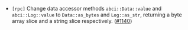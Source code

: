 - `[rpc]` Change data accessor methods `abci::Data::value` and
  `abci::Log::value` to `Data::as_bytes` and `Log::as_str`,
  returning a byte array slice and a string slice respectively.
  ([#1140](https://github.com/informalsystems/tendermint-rs/pull/1140))
